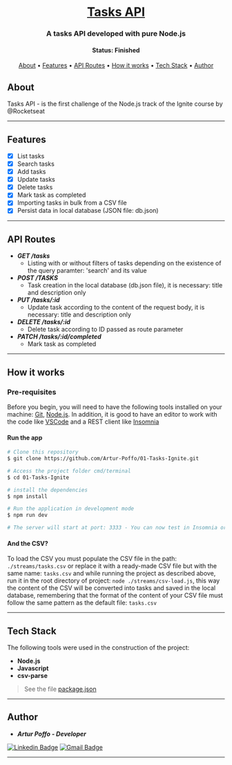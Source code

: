 <h1 align="center">
  <a href="#">Tasks API</a>
</h1>

<h3 align="center">
  A tasks API developed with pure Node.js
</h3>

<h4 align="center"> 
	 Status: Finished
</h4>

<p align="center">
 <a href="#about">About</a> •
 <a href="#features">Features</a> •
 <a href="#api-routes">API Routes</a> • 
 <a href="#how-it-works">How it works</a> • 
 <a href="#tech-stack">Tech Stack</a> • 
 <a href="#author">Author</a>
</p>


## About

Tasks API - is the first challenge of the Node.js track of the Ignite course by @Rocketseat

---

## Features

- [x] List tasks
- [x] Search tasks
- [x] Add tasks
- [x] Update tasks
- [x] Delete tasks
- [x] Mark task as completed
- [x] Importing tasks in bulk from a CSV file
- [x] Persist data in local database (JSON file: db.json)

---

## API Routes

- **_GET /tasks_**
  - Listing with or without filters of tasks depending on the existence of the query paramter: 'search' and its value
- **_POST /TASKS_**
  - Task creation in the local database (db.json file), it is necessary: title and description only
- **_PUT /tasks/:id_**
  - Update task according to the content of the request body, it is necessary: title and description only
- **_DELETE /tasks/:id_**
  - Delete task according to ID passed as route parameter
- **_PATCH /tasks/:id/completed_**
  - Mark task as completed

---

## How it works

### Pre-requisites

Before you begin, you will need to have the following tools installed on your machine:
[Git](https://git-scm.com), [Node.js](https://nodejs.org/en/).
In addition, it is good to have an editor to work with the code like [VSCode](https://code.visualstudio.com/) and a REST client like [Insomnia](https://insomnia.rest/)

#### Run the app

```bash
# Clone this repository
$ git clone https://github.com/Artur-Poffo/01-Tasks-Ignite.git

# Access the project folder cmd/terminal
$ cd 01-Tasks-Ignite

# install the dependencies
$ npm install

# Run the application in development mode
$ npm run dev

# The server will start at port: 3333 - You can now test in Insomnia or another REST client: http://localhost:3333
```

#### And the CSV?

To load the CSV you must populate the CSV file in the path: `./streams/tasks.csv` or replace it with a ready-made CSV file but with the same name: `tasks.csv` and while running the project as described above, run it in the root directory of project: `node ./streams/csv-load.js`, this way the content of the CSV will be converted into tasks and saved in the local database, remembering that the format of the content of your CSV file must follow the same pattern as the default file: `tasks.csv`

---

## Tech Stack

The following tools were used in the construction of the project:

- **Node.js**
- **Javascript**
- **csv-parse**

> See the file  [package.json](https://github.com/Artur-Poffo/01-Tasks-Ignite/blob/main/package.json)

---

## Author

- _**Artur Poffo - Developer**_

[![Linkedin Badge](https://img.shields.io/badge/-Artur-blue?style=flat-square&logo=Linkedin&logoColor=white&link=https://www.linkedin.com/in/arturpoffo/)](https://www.linkedin.com/in/arturpoffo/)
[![Gmail Badge](https://img.shields.io/badge/-arturpoffop@gmail.com-c14438?style=flat-square&logo=Gmail&logoColor=white&link=mailto:tgmarinho@gmail.com)](mailto:arturpoffop@gmail.com)

---